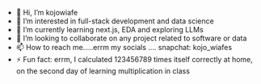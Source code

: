- 👋 Hi, I’m kojowiafe
- 👀 I’m interested in full-stack development and data science
- 🌱 I’m currently learning next.js, EDA and exploring LLMs
- 💞️ I’m looking to collaborate on any project related to software or data 
- 📫 How to reach me.....errm my socials .... snapchat: kojo_wiafes
- ⚡ Fun fact: errm, I calculated 123456789 times itself correctly at home, on the second day of learning multiplication in class

<!---
kojowiafe-dev/kojowiafe-dev is a ✨ special ✨ repository because its `README.md` (this file) appears on your GitHub profile.
You can click the Preview link to take a look at your changes.
--->
